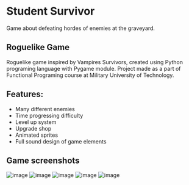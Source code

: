 # Student Survivor
Game about defeating hordes of enemies at the graveyard. 

## Roguelike Game
Roguelike game inspired by Vampires Survivors, created using Python programing language with Pygame module. Project made as a part of Functional Programing course at Military University of Technology.

## Features:
- Many different enemies
- Time progressing difficulty
- Level up system
- Upgrade shop
- Animated sprites
- Full sound design of game elements

## Game screenshots
![image](https://user-images.githubusercontent.com/54881442/211599261-4c43da0e-c28e-4525-a272-f2c0b2435fee.png)
![image](https://user-images.githubusercontent.com/54881442/211599389-19fa2f0e-f8c4-452d-9158-1c2e9087aff1.png)
![image](https://user-images.githubusercontent.com/54881442/211599548-3088af35-b58b-411c-a5c0-375172821663.png)
![image](https://user-images.githubusercontent.com/54881442/211599624-f91bef7b-357c-4fda-8d42-3eb44978b10f.png)
![image](https://user-images.githubusercontent.com/54881442/211599720-ad7f2b83-203f-448b-95a1-10a3253af98a.png)
